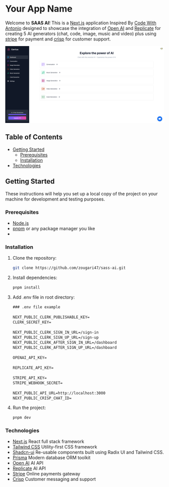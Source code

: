 # Your App Name

Welcome to **SAAS AI**! This is a [Next.js](https://nextjs.org/) application Inspired By [Code With Antonio](https://www.youtube.com/@codewithantonio) designed to showcase the integration of [Open AI](https://openai.com/) and [Replicate](https://replicate.com/) for creating 5 AI generators (chat, code, image, music and video) plus using [stripe](https://stripe.com/) for payment and [crisp](https://crisp.chat/en/) for customer support.

![App Screenshot](/public/screenshot.png)

## Table of Contents

- [Getting Started](#getting-started)
  - [Prerequisites](#prerequisites)
  - [Installation](#installation)
- [Technologies](#technologies)

## Getting Started

These instructions will help you set up a local copy of the project on your machine for development and testing purposes.

### Prerequisites

- [Node.js](https://nodejs.org/)
- [pnpm](https://pnpm.io/) or any package manager you like
-

### Installation

1. Clone the repository:

   ```bash
   git clone https://github.com/zougari47/sass-ai.git
   ```

2. Install dependencies:

   ```bash
   pnpm install
   ```

3. Add .env file in root directory:

   ```plaintext
   ### .env file example

   NEXT_PUBLIC_CLERK_PUBLISHABLE_KEY=
   CLERK_SECRET_KEY=

   NEXT_PUBLIC_CLERK_SIGN_IN_URL=/sign-in
   NEXT_PUBLIC_CLERK_SIGN_UP_URL=/sign-up
   NEXT_PUBLIC_CLERK_AFTER_SIGN_IN_URL=/dashboard
   NEXT_PUBLIC_CLERK_AFTER_SIGN_UP_URL=/dashboard

   OPENAI_API_KEY=

   REPLICATE_API_KEY=

   STRIPE_API_KEY=
   STRIPE_WEBHOOK_SECRET=

   NEXT_PUBLIC_API_URL=http://localhost:3000
   NEXT_PUBLIC_CRISP_CHAT_ID=
   ```

4. Run the project:
   ```bash
   pnpm dev
   ```

### Technologies

<!-- write front on every technologies it description -->

- [Next.js](https://nextjs.org/) React full stack framework
- [Tailwind CSS](https://tailwindcss.com/) Utility-first CSS framework
- [Shadcn-ui](https://ui.shadcn.com/) Re-usable components built using Radix UI and Tailwind CSS.
- [Prisma](https://www.prisma.io/) Modern database ORM toolkit
- [Open AI](https://openai.com/) AI API
- [Replicate](https://replicate.com/) AI API
- [Stripe](https://stripe.com/) Online payments gateway
- [Crisp](https://crisp.chat/en/) Customer messaging and support
